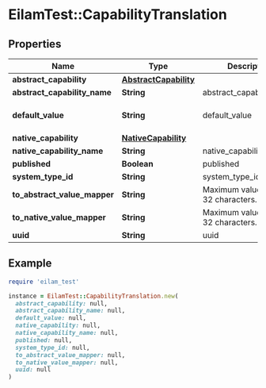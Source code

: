 # EilamTest::CapabilityTranslation

## Properties

| Name | Type | Description | Notes |
| ---- | ---- | ----------- | ----- |
| **abstract_capability** | [**AbstractCapability**](AbstractCapability.md) |  | [optional] |
| **abstract_capability_name** | **String** | abstract_capability_name | [optional] |
| **default_value** | **String** | default_value | [optional][default to &#39; &#39;] |
| **native_capability** | [**NativeCapability**](NativeCapability.md) |  | [optional] |
| **native_capability_name** | **String** | native_capability_name | [optional] |
| **published** | **Boolean** | published | [optional] |
| **system_type_id** | **String** | system_type_id | [optional] |
| **to_abstract_value_mapper** | **String** | Maximum value length is 32 characters. | [optional] |
| **to_native_value_mapper** | **String** | Maximum value length is 32 characters. | [optional] |
| **uuid** | **String** | uuid | [optional] |

## Example

```ruby
require 'eilam_test'

instance = EilamTest::CapabilityTranslation.new(
  abstract_capability: null,
  abstract_capability_name: null,
  default_value: null,
  native_capability: null,
  native_capability_name: null,
  published: null,
  system_type_id: null,
  to_abstract_value_mapper: null,
  to_native_value_mapper: null,
  uuid: null
)
```

